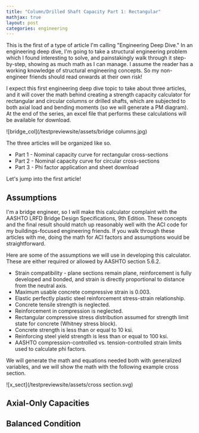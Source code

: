 ```yaml
---
title: "Column/Drilled Shaft Capacity Part 1: Rectangular"
mathjax: true
layout: post
categories: engineering
---
```


This is the first of a type of article I'm calling "Engineering Deep Dive." In an engineering deep dive, I'm going to take a structural engineering problem which I found interesting to solve, and painstakingly walk through it step-by-step, showing as much math as I can manage. I assume the reader has a working knowledge of structural engineering concepts. So my non-engineer friends should read onwards at their own risk! 

I expect this first engineering deep dive topic to take about three articles, and it will cover the math behind creating a strength capacity calculator for rectangular and circular columns or drilled shafts, which are subjected to both axial load and bending moments (so we will generate a PM diagram). At the end of the series, an excel file that performs these calculations will be available for download.



![bridge_col](/testpreviewsite/assets/bridge columns.jpg)

The three articles will be organized like so.
* Part 1 - Nominal capacity curve for rectangular cross-sections
* Part 2 - Nominal capacity curve for circular cross-sections
* Part 3 - Phi factor application and sheet download

Let's jump into the first article!

## Assumptions
I'm a bridge engineer, so I will make this calculator complaint with the AASHTO LRFD Bridge Design Specifications, 9th Edition. These concepts and the final result should match up reasonably well with the ACI code for my buildings-focused engineering friends. If you walk through these articles with me, doing the math for ACI factors and assumptions would be straightforward.

Here are some of the assumptions we will use in developing this calculator. These are either required or allowed by AASHTO section 5.6.2.

* Strain compatibility - plane sections remain plane, reinforcement is fully developed and bonded, and strain is directly proportional to distance from the neutral axis.
* Maximum usable concrete compressive strain is 0.003.
* Elastic perfectly plastic steel reinforcement stress-strain relationship.
* Concrete tensile strength is neglected.
* Reinforcement in compression is neglected.
* Rectangular compressive stress distribution assumed for strength limit state for concrete (Whitney stress block).
* Concrete strength is less than or equal to 10 ksi.
* Reinforcing steel yield strength is less than or equal to 100 ksi.
* AASHTO compression-controlled vs. tension-controlled strain limits used to calculate phi factors.

We will generate the math and equations needed both with generalized variables, and we will show the math with the following example cross section.

![x_sect](/testpreviewsite/assets/cross section.svg)

## Axial-Only Capacities

## Balanced Condition
